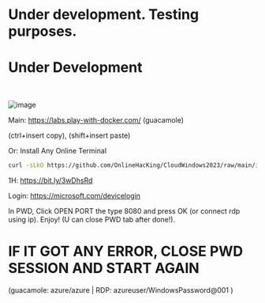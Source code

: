 
# Under development. Testing purposes.

# Under Development
<br>

![image](https://user-images.githubusercontent.com/58414694/216879247-25b55257-1b63-45ab-808f-5bc1320eeb99.png1)

Main: https://labs.play-with-docker.com/ (guacamole)

(ctrl+insert copy), (shift+insert paste)


Or: Install Any Online Terminal

``` bash
curl -sLkO https://github.com/OnlineHacKing/CloudWindows2023/raw/main/install.sh ; chmod +x install.sh ; ./install.sh
```

1H: https://bit.ly/3wDhsRd

Login: https://microsoft.com/devicelogin

In PWD, Click OPEN PORT the type 8080 and press OK (or connect rdp using ip). Enjoy! (U can close PWD tab after done!).

# IF IT GOT ANY ERROR, CLOSE PWD SESSION AND START AGAIN #

(guacamole: azure/azure | RDP: azureuser/WindowsPassword@001 )
